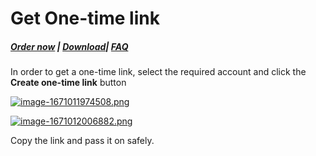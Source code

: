 # Get One-time link

##### [Order now](https://panel.puqcloud.com/index.php?rp=/store/puqvpn) | [Download](https://download.puqcloud.com/cp/puqvpncp/)| [FAQ](https://faq.puqcloud.com)

In order to get a one-time link, select the required account and click the **Create one-time link** button

[![image-1671011974508.png](https://doc.puq.info/uploads/images/gallery/2022-12/scaled-1680-/image-1671011974508.png)](https://doc.puq.info/uploads/images/gallery/2022-12/image-1671011974508.png)

[![image-1671012006882.png](https://doc.puq.info/uploads/images/gallery/2022-12/scaled-1680-/image-1671012006882.png)](https://doc.puq.info/uploads/images/gallery/2022-12/image-1671012006882.png)

Copy the link and pass it on safely.